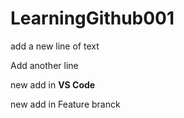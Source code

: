 # LearningGithub001

add a new line of text

Add another line

new add in **VS Code** 

new add in Feature branck